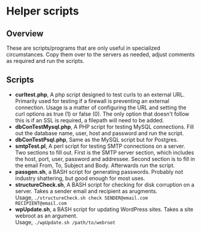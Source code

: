 # Helper scripts

## Overview
These are scripts/programs that are only useful in specialized circumstances.
Copy them over to the servers as needed, adjust comments as required and run the scripts. <br>

## Scripts
* **curltest.php**, A php script designed to test curls to an external URL. Primarily used for testing if a firewall is preventing an external connection.
Usage is a matter of configuring the URL and setting the curl options as true (1) or false (0). The only option that doesn't follow this
is if an SSL is required, a filepath will need to be added. <br>
* **dbConTestMysql.php**, A PHP script for testing MySQL connections. Fill out the
database name, user, host and password and run the script. <br>
* **dbConTestPsql.php**, Same as the MySQL script but for Postgres. <br>
* **smtpTest.pl**, A perl script for testing SMTP connections on a server. Two sections to fill out. First is the SMTP server section, which includes
the host, port, user, password and addressee. Second section is to fill in the email From, To, Subject and Body. Afterwards run the script. <br>
* **passgen.sh**, a BASH script for generating passwords. Probably not industry shattering, but good enough for most uses.<br>
* **structureCheck.sh**, A BASH script for checking for disk corruption on a server.
Takes a sender email and recipient as arugments. <br>
Usage, `./structureCheck.sh check SENDER@email.com RECIPIENT@email.com` <br>
* **wpUpdate.sh**, a BASH script for updating WordPress sites. Takes a site webroot as an argument. <br>
Usage, `./wpUpdate.sh /path/to/webroot`<br>
